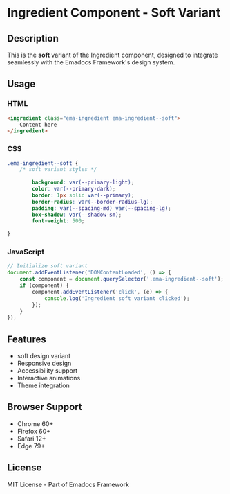 # Ingredient Component - Soft Variant

## Description
This is the **soft** variant of the Ingredient component, designed to integrate seamlessly with the Emadocs Framework's design system.

## Usage

### HTML
```html
<ingredient class="ema-ingredient ema-ingredient--soft">
    Content here
</ingredient>
```

### CSS
```css
.ema-ingredient--soft {
    /* soft variant styles */
    
        background: var(--primary-light);
        color: var(--primary-dark);
        border: 1px solid var(--primary);
        border-radius: var(--border-radius-lg);
        padding: var(--spacing-md) var(--spacing-lg);
        box-shadow: var(--shadow-sm);
        font-weight: 500;
    
}
```

### JavaScript
```javascript
// Initialize soft variant
document.addEventListener('DOMContentLoaded', () => {
    const component = document.querySelector('.ema-ingredient--soft');
    if (component) {
        component.addEventListener('click', (e) => {
            console.log('Ingredient soft variant clicked');
        });
    }
});
```

## Features
- soft design variant
- Responsive design
- Accessibility support
- Interactive animations
- Theme integration

## Browser Support
- Chrome 60+
- Firefox 60+
- Safari 12+
- Edge 79+

## License
MIT License - Part of Emadocs Framework
